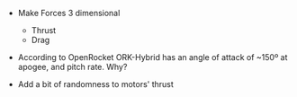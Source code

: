 * Make Forces 3 dimensional
  * Thrust
  * Drag
  
* According to OpenRocket ORK-Hybrid has an angle of attack of ~150º at apogee, and pitch rate. Why?
* Add a bit of randomness to motors' thrust